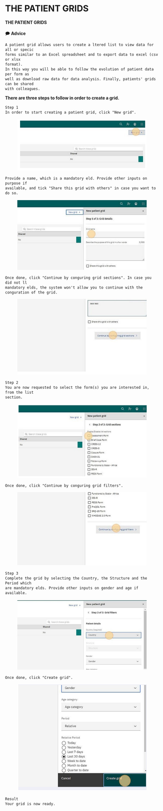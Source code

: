 # THE PATIENT GRIDS

#### THE PATIENT GRIDS

🗩 **Advice**

```
A patient grid allows users to create a ltered list to view data for all or specic
forms similar to an Excel spreadsheet and to export data to excel (csv or xlsx
format).
In this way you will be able to follow the evolution of patient data per form as
well as download raw data for data analysis. Finally, patients' grids can be shared
with colleagues.
```

**There are three steps to follow in order to create a grid.**

```
Step 1
In order to start creating a patient grid, click "New grid".
```

<figure><img src="../../../.gitbook/assets/image (61).png" alt=""><figcaption></figcaption></figure>

```
Provide a name, which is a mandatory eld. Provide other inputs on purpose if
available, and tick "Share this grid with others" in case you want to do so.
```

<figure><img src="../../../.gitbook/assets/image (62).png" alt=""><figcaption></figcaption></figure>

```
Once done, click "Continue by conguring grid sections". In case you did not ll
mandatory elds, the system won't allow you to continue with the
conguration of the grid.
```

<figure><img src="../../../.gitbook/assets/image (63).png" alt=""><figcaption></figcaption></figure>

```
Step 2
You are now requested to select the form(s) you are interested in, from the list
section.
```

<figure><img src="../../../.gitbook/assets/image (67).png" alt=""><figcaption></figcaption></figure>

```
Once done, click "Continue by conguring grid filters".
```

<figure><img src="../../../.gitbook/assets/image (68).png" alt=""><figcaption></figcaption></figure>

```
Step 3
Complete the grid by selecting the Country, the Structure and the Period which
are mandatory elds. Provide other inputs on gender and age if available.
```

<figure><img src="../../../.gitbook/assets/image (69).png" alt=""><figcaption></figcaption></figure>

```
Once done, click "Create grid".
```

<figure><img src="../../../.gitbook/assets/image (70).png" alt=""><figcaption></figcaption></figure>

```
Result
Your grid is now ready.
```
